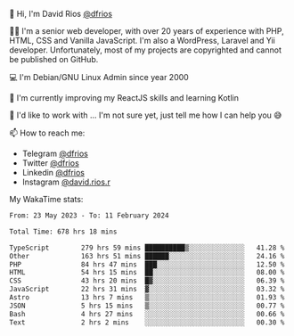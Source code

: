 👋 Hi, I'm David Rios [@dfrios](https://github.com/dfrios)

👨‍💻 I'm a senior web developer, with over 20 years of experience with PHP, HTML, CSS and Vanilla JavaScript. I'm also a WordPress, Laravel and Yii developer. Unfortunately, most of my projects are copyrighted and cannot be published on GitHub.

💻 I'm Debian/GNU Linux Admin since year 2000

🌱 I'm currently improving my ReactJS skills and learning Kotlin

💞️ I'd like to work with ... I'm not sure yet, just tell me how I can help you 😅


📫 How to reach me:
* Telegram [@dfrios](https://t.me/dfrios)
* Twitter [@dfrios](https://twitter.com/dfrios)
* Linkedin [@dfrios](https://linkedin.com/in/dfrios)
* Instagram [@david.rios.r](https://instagram.com/david.rios.r)



My WakaTime stats:
<!--START_SECTION:waka-->

```txt
From: 23 May 2023 - To: 11 February 2024

Total Time: 678 hrs 18 mins

TypeScript        279 hrs 59 mins ██████████▒░░░░░░░░░░░░░░   41.28 %
Other             163 hrs 51 mins ██████░░░░░░░░░░░░░░░░░░░   24.16 %
PHP               84 hrs 47 mins  ███░░░░░░░░░░░░░░░░░░░░░░   12.50 %
HTML              54 hrs 15 mins  ██░░░░░░░░░░░░░░░░░░░░░░░   08.00 %
CSS               43 hrs 20 mins  █▓░░░░░░░░░░░░░░░░░░░░░░░   06.39 %
JavaScript        22 hrs 31 mins  ▓░░░░░░░░░░░░░░░░░░░░░░░░   03.32 %
Astro             13 hrs 7 mins   ▒░░░░░░░░░░░░░░░░░░░░░░░░   01.93 %
JSON              5 hrs 15 mins   ▒░░░░░░░░░░░░░░░░░░░░░░░░   00.77 %
Bash              4 hrs 27 mins   ░░░░░░░░░░░░░░░░░░░░░░░░░   00.66 %
Text              2 hrs 2 mins    ░░░░░░░░░░░░░░░░░░░░░░░░░   00.30 %
```

<!--END_SECTION:waka-->
